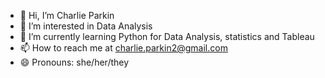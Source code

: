 - 👋 Hi, I’m Charlie Parkin
- 👀 I’m interested in Data Analysis
- 🌱 I’m currently learning Python for Data Analysis, statistics and Tableau
- 📫 How to reach me at charlie.parkin2@gmail.com
- 😄 Pronouns: she/her/they

<!---
Charlieparkin1990/Charlieparkin1990 is a ✨ special ✨ repository because its `README.md` (this file) appears on your GitHub profile.
You can click the Preview link to take a look at your changes.
--->
